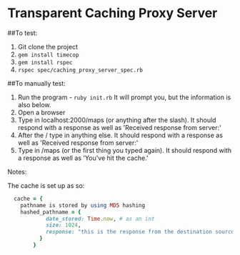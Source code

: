 # Transparent Caching Proxy Server

##To test:

1. Git clone the project
2. ```gem install timecop```
3. ```gem install rspec```
3. ```rspec spec/caching_proxy_server_spec.rb```

##To manually test:

1. Run the program - ```ruby init.rb``` It will prompt you, but the information is also below.
2. Open a browser
3. Type in localhost:2000/maps (or anything after the slash). It should respond with a response as well as 'Received response from server:'
4. After the / type in anything else. It should respond with a response as well as 'Received response from server:'
5. Type in /maps (or the first thing you typed again). It should respond with a response as well as 'You've hit the cache.'

Notes:

The cache is set up as so:

```ruby
  cache = {
    pathname is stored by using MD5 hashing
    hashed_pathname = {
            date_stored: Time.now, # as an int
            size: 1024,
            response: "this is the response from the destination source"
          }
        }
```
